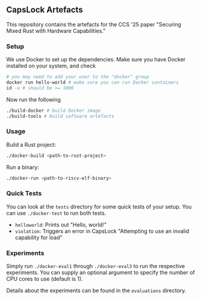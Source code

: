 
## CapsLock Artefacts

This repository contains the artefacts for the CCS '25 paper "Securing Mixed Rust with Hardware Capabilities."

### Setup

We use Docker to set up the dependencies.
Make sure you have Docker installed on your system, and check
```bash
# you may need to add your user to the "docker" group
docker run hello-world # make sure you can run Docker containers
id -u # should be >= 1000
```

Now run the following
```bash
./build-docker # build Docker image
./build-tools # build software artefacts
```

### Usage

Build a Rust project:
```bash
./docker-build <path-to-rust-project>
```

Run a binary:
```bash
./docker-run <path-to-riscv-elf-binary>
```

### Quick Tests

You can look at the `tests` directory for some quick tests of your setup.
You can use `./docker-test` to run both tests.

- `helloworld`: Prints out "Hello, world!"
- `violation`: Triggers an error in CapsLock "Attempting to use an invalid capability for load"

### Experiments

Simply run `./docker-eval1` through `./docker-eval3` to run the respective experiments.
You can supply an optional argument to specify the number of CPU cores to use (default is 1).

Details about the experiments can be found in the `evaluations` directory.
